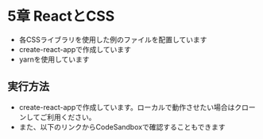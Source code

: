
# 5章 ReactとCSS

- 各CSSライブラリを使用した例のファイルを配置しています
- create-react-appで作成しています
- yarnを使用しています

## 実行方法

- create-react-appで作成しています。ローカルで動作させたい場合はクローンしてご利用ください。
- また、以下のリンクからCodeSandboxで確認することもできます

[]()
